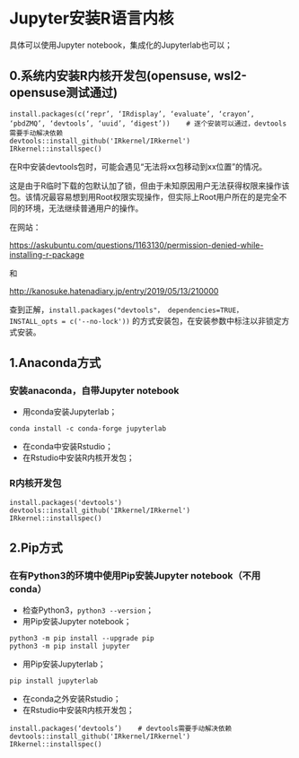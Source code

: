 # Jupyter安装R语言内核
具体可以使用Jupyter notebook，集成化的Jupyterlab也可以；

## 0.系统内安装R内核开发包(opensuse, wsl2-opensuse测试通过)
```
install.packages(c(‘repr’, ‘IRdisplay’, ‘evaluate’, ‘crayon’, ‘pbdZMQ’, ‘devtools’, ‘uuid’, ‘digest’))    # 逐个安装可以通过，devtools需要手动解决依赖
devtools::install_github('IRkernel/IRkernel')
IRkernel::installspec()
```

在R中安装devtools包时，可能会遇见“无法将xx包移动到xx位置”的情况。

这是由于R临时下载的包默认加了锁，但由于未知原因用户无法获得权限来操作该包。该情况最容易想到用Root权限实现操作，但实际上Root用户所在的是完全不同的环境，无法继续普通用户的操作。

在网站：

https://askubuntu.com/questions/1163130/permission-denied-while-installing-r-package

和

http://kanosuke.hatenadiary.jp/entry/2019/05/13/210000

查到正解，`install.packages("devtools"， dependencies=TRUE， INSTALL_opts = c('--no-lock'))` 的方式安装包，在安装参数中标注以非锁定方式安装。


## 1.Anaconda方式
### 安装anaconda，自带Jupyter notebook
- 用conda安装Jupyterlab；
```
conda install -c conda-forge jupyterlab
```
- 在conda中安装Rstudio；
- 在Rstudio中安装R内核开发包；

### R内核开发包
```
install.packages('devtools')
devtools::install_github('IRkernel/IRkernel')
IRkernel::installspec()
```

## 2.Pip方式
### 在有Python3的环境中使用Pip安装Jupyter notebook（不用conda）
- 检查Python3，`python3 --version`；
- 用Pip安装Jupyter notebook；
```
python3 -m pip install --upgrade pip
python3 -m pip install jupyter
```
- 用Pip安装Jupyterlab；
```
pip install jupyterlab
```
- 在conda之外安装Rstudio；
- 在Rstudio中安装R内核开发包；

```
install.packages(‘devtools’)    # devtools需要手动解决依赖
devtools::install_github('IRkernel/IRkernel')
IRkernel::installspec()
```
